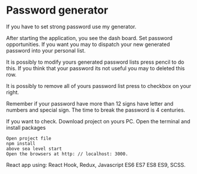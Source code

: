 # Password generator

If you have to set strong password use my generator.

After starting the application, you see the dash board. Set  password opportunities. If you want you may to dispatch your new generated password into your personal list.

It is possibly to modify yours generated password lists press pencil to do this. If you think that your password its not useful you may to deleted this row.

It is possibly to remove all of yours password list press to checkbox on your right.

Remember if your password have more than 12 signs have letter and numbers and special sign. The time to break the password is 4 centuries.

If you want to check. Download project on yours PC. Open the terminal and install packages

    Open project file
    npm install
    above sea level start
    Open the browsers at http: // localhost: 3000.

React app using: React Hook, Redux, Javascript ES6 ES7 ES8 ES9, SCSS.